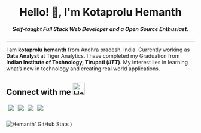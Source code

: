 <h1 align='center'> Hello! 👋, I'm Kotaprolu Hemanth </h1>
<h5 align="center"> Self-taught Full Stack Web Developer and a Open Source Enthusiast. </h5>
<hr>

I am **kotaprolu hemanth** from Andhra pradesh, India. Currently working as **Data Analyst** at Tiger Analytics. I have completed my Graduation from **Indian Institute of Technology, Tirupati (*IITT*)**.  My interest lies in learning what’s new in technology and creating real world applications.

## Connect with me <img src="https://user-images.githubusercontent.com/92506047/192497801-4790be4c-9f96-4b4b-8eae-cdfbcee4efa1.gif" alt="Handshake" height="32px">

<a href="https://www.linkedin.com/in/kotaprolu-hemanth-582b511a6/" target="blank" >
  <img align="left" style="margin:5px" src="https://img.shields.io/badge/LinkedIn-0077B5?style=for-the-badge&logo=linkedin&logoColor=white" />
  </a>
<a href="https://twitter.com/theKotaprolu" target="blank" >
    <img align="left" style="margin:5px" src="https://img.shields.io/badge/Twitter-1DA1F2?style=for-the-badge&logo=twitter&logoColor=white"/>
  </a>
  <a href="https://hashnode.com/@Kotaproluhemanth" target="_blank">
    <img align="left" style="margin:5px"  src="https://img.shields.io/badge/Hashnode-2962FF?style=for-the-badge&logo=hashnode&logoColor=white" />
  </a>
  <a href="https://dev.to/hemanthkotaprolu">
    <img align="left" style="margin:5px" src="https://img.shields.io/badge/dev.to-0A0A0A?style=for-the-badge&logo=devdotto&logoColor=white" />
  </a>
<br><br>

![Hemanth' GitHub Stats](https://github-readme-stats.vercel.app/api?username=hemanthkotaprolu&show_icons=true&theme=algolia&count_private=true)
)
